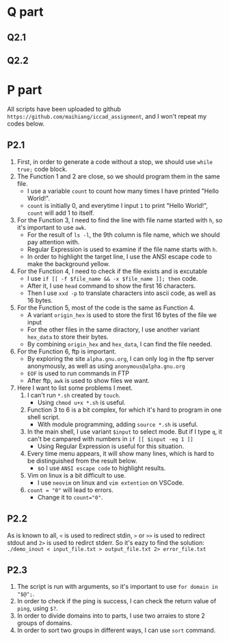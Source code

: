 # Q part
## Q2.1


## Q2.2

# P part
All scripts have been uploaded to github `https://github.com/maihiang/iccad_assignment`, and I won't repeat my codes below.
## P2.1
1. First, in order to generate a code without a stop, we should use `while true;` code block.
2. The Function 1 and 2 are close, so we should program them in the same file.
    - I use a variable `count` to count how many times I have printed "Hello World!".
    - `count` is initially 0, and everytime I input `1` to print "Hello World!", `count` will add 1 to itself.
3. For the Function 3, I need to find the line with file name started with `h`, so it's important to use `awk`.
    - For the result of `ls -l`, the 9th column is file name, which we should pay attention with.
    - Regular Expression is used to examine if the file name starts with `h`.
    - In order to highlight the target line, I use the ANSI escape code to make the background yellow.
4. For the Function 4, I need to check if the file exists and is excutable
    - I use `if [[ -f $file_name && -x $file_name ]]; then` code.
    - After it, I use `head` command to show the first 16 characters.
    - Then I use `xxd -p` to translate characters into ascii code, as well as 16 bytes.
5. For the Function 5, most of the code is the same as Function 4.
    - A variant `origin_hex` is used to store the first 16 bytes of the file we input
    - For the other files in the same diractory, I use another variant `hex_data` to store their bytes.
    - By combining `origin_hex` and `hex_data`, I can find the file needed.
6. For the Function 6, ftp is important.
    - By exploring the site `alpha.gnu.org`, I can only log in the ftp server anonymously, as well as using `anonymous@alpha.gnu.org`
    - `EOF` is used to run commands in FTP
    - After ftp, `awk` is used to show files we want.
7. Here I want to list some problems I meet.
    1. I can't run `*.sh` created by `touch`.
        - Using `chmod u+x *.sh` is useful.
    2. Function 3 to 6 is a bit complex, for which it's hard to program in one shell script.
        - With module programming, adding `source *.sh` is useful.
    3. In the main shell, I use variant `$input` to select mode. But if I type `q`, it can't be campared with numbers in `if [[ $input -eq 1 ]] `
        - Using Regular Expression is useful for this situation.
    4. Every time menu appears, it will show many lines, which is hard to be distinguished from the result below.
        - so I use `ANSI escape code` to highlight results.
    5. Vim on linux is a bit difficult to use.
        - I use `neovim` on linux and `vim extention` on VSCode.
    6. `count = "0"` will lead to errors.
        - Change it to `count="0"`.

## P2.2
As is known to all, `<` is used to redirect stdin, `>` or `>>` is used to redirect stdout and `2>` is used to redirct stderr.
So it's eazy to find the solution: 
`./demo_inout < input_file.txt > output_file.txt 2> error_file.txt`

## P2.3
1. The script is run with arguments, so it's important to use `for domain in "$@";`.
2. In order to check if the ping is success, I can check the return value of `ping`, using `$?`.
3. In order to divide domains into to parts, I use two arraies to store 2 groups of domains.
4. In order to sort two groups in different ways, I can use `sort` command.